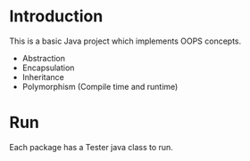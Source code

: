 # Introduction

This is a basic Java project which implements OOPS concepts.

- Abstraction
- Encapsulation
- Inheritance
- Polymorphism (Compile time and runtime)

# Run

Each package has a Tester java class to run.
